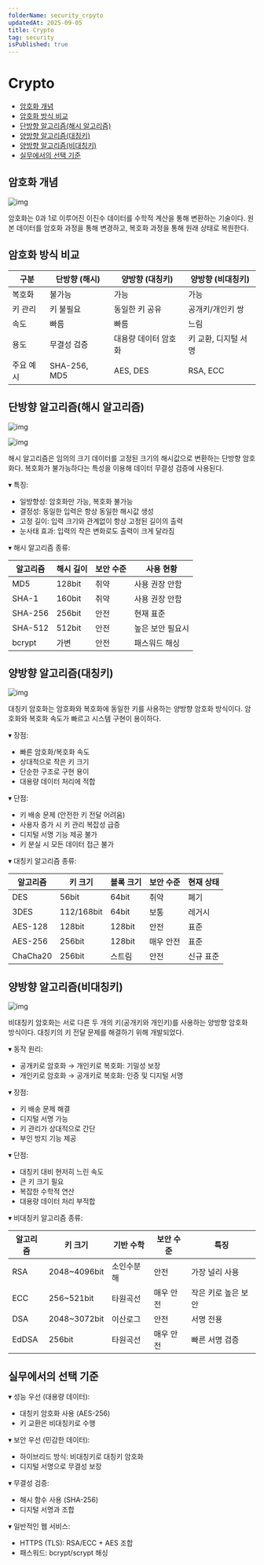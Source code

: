 ```yaml
---
folderName: security_crpyto
updatedAt: 2025-09-05
title: Crypto
tag: security
isPublished: true
---
```


# Crypto

- [암호화 개념](#암호화-개념)
- [암호화 방식 비교](#암호화-방식-비교)
- [단방향 알고리즘(해시 알고리즘)](#단방향-알고리즘해시-알고리즘)
- [양방향 알고리즘(대칭키)](#양방향-알고리즘대칭키)
- [양방향 알고리즘(비대칭키)](#양방향-알고리즘비대칭키)
- [실무에서의 선택 기준](#실무에서의-선택-기준)

## 암호화 개념

![img](images/crpyto_1.png)

암호화는 0과 1로 이루어진 이진수 데이터를 수학적 계산을 통해 변환하는 기술이다. 원본 데이터를 암호화 과정을 통해 변경하고, 복호화 과정을 통해 원래 상태로 복원한다.

## 암호화 방식 비교

| 구분      | 단방향 (해시) | 양방향 (대칭키)      | 양방향 (비대칭키)    |
| --------- | ------------- | -------------------- | -------------------- |
| 복호화    | 불가능        | 가능                 | 가능                 |
| 키 관리   | 키 불필요     | 동일한 키 공유       | 공개키/개인키 쌍     |
| 속도      | 빠름          | 빠름                 | 느림                 |
| 용도      | 무결성 검증   | 대용량 데이터 암호화 | 키 교환, 디지털 서명 |
| 주요 예시 | SHA-256, MD5  | AES, DES             | RSA, ECC             |

## 단방향 알고리즘(해시 알고리즘)

![img](images/crpyto_2.png)

![img](images/crpyto_3.png)

해시 알고리즘은 임의의 크기 데이터를 고정된 크기의 해시값으로 변환하는 단방향 암호화다. 복호화가 불가능하다는 특성을 이용해 데이터 무결성 검증에 사용된다.

▾ 특징:

- 일방향성: 암호화만 가능, 복호화 불가능
- 결정성: 동일한 입력은 항상 동일한 해시값 생성
- 고정 길이: 입력 크기와 관계없이 항상 고정된 길이의 출력
- 눈사태 효과: 입력의 작은 변화로도 출력이 크게 달라짐

▾ 해시 알고리즘 종류:

| 알고리즘 | 해시 길이 | 보안 수준 | 사용 현황        |
| -------- | --------- | --------- | ---------------- |
| MD5      | 128bit    | 취약      | 사용 권장 안함   |
| SHA-1    | 160bit    | 취약      | 사용 권장 안함   |
| SHA-256  | 256bit    | 안전      | 현재 표준        |
| SHA-512  | 512bit    | 안전      | 높은 보안 필요시 |
| bcrypt   | 가변      | 안전      | 패스워드 해싱    |

## 양방향 알고리즘(대칭키)

![img](images/crpyto_4.png)

대칭키 암호화는 암호화와 복호화에 동일한 키를 사용하는 양방향 암호화 방식이다. 암호화와 복호화 속도가 빠르고 시스템 구현이 용이하다.

▾ 장점:

- 빠른 암호화/복호화 속도
- 상대적으로 작은 키 크기
- 단순한 구조로 구현 용이
- 대용량 데이터 처리에 적합

▾ 단점:

- 키 배송 문제 (안전한 키 전달 어려움)
- 사용자 증가 시 키 관리 복잡성 급증
- 디지털 서명 기능 제공 불가
- 키 분실 시 모든 데이터 접근 불가

▾ 대칭키 알고리즘 종류:

| 알고리즘 | 키 크기    | 블록 크기 | 보안 수준 | 현재 상태 |
| -------- | ---------- | --------- | --------- | --------- |
| DES      | 56bit      | 64bit     | 취약      | 폐기      |
| 3DES     | 112/168bit | 64bit     | 보통      | 레거시    |
| AES-128  | 128bit     | 128bit    | 안전      | 표준      |
| AES-256  | 256bit     | 128bit    | 매우 안전 | 표준      |
| ChaCha20 | 256bit     | 스트림    | 안전      | 신규 표준 |

## 양방향 알고리즘(비대칭키)

![img](images/crpyto_5.png)

비대칭키 암호화는 서로 다른 두 개의 키(공개키와 개인키)를 사용하는 양방향 암호화 방식이다. 대칭키의 키 전달 문제를 해결하기 위해 개발되었다.

▾ 동작 원리:

- 공개키로 암호화 → 개인키로 복호화: 기밀성 보장
- 개인키로 암호화 → 공개키로 복호화: 인증 및 디지털 서명

▾ 장점:

- 키 배송 문제 해결
- 디지털 서명 가능
- 키 관리가 상대적으로 간단
- 부인 방지 기능 제공

▾ 단점:

- 대칭키 대비 현저히 느린 속도
- 큰 키 크기 필요
- 복잡한 수학적 연산
- 대용량 데이터 처리 부적합

▾ 비대칭키 알고리즘 종류:

| 알고리즘 | 키 크기      | 기반 수학  | 보안 수준 | 특징                |
| -------- | ------------ | ---------- | --------- | ------------------- |
| RSA      | 2048~4096bit | 소인수분해 | 안전      | 가장 널리 사용      |
| ECC      | 256~521bit   | 타원곡선   | 매우 안전 | 작은 키로 높은 보안 |
| DSA      | 2048~3072bit | 이산로그   | 안전      | 서명 전용           |
| EdDSA    | 256bit       | 타원곡선   | 매우 안전 | 빠른 서명 검증      |

## 실무에서의 선택 기준

▾ 성능 우선 (대용량 데이터):

- 대칭키 암호화 사용 (AES-256)
- 키 교환은 비대칭키로 수행

▾ 보안 우선 (민감한 데이터):

- 하이브리드 방식: 비대칭키로 대칭키 암호화
- 디지털 서명으로 무결성 보장

▾ 무결성 검증:

- 해시 함수 사용 (SHA-256)
- 디지털 서명과 조합

▾ 일반적인 웹 서비스:

- HTTPS (TLS): RSA/ECC + AES 조합
- 패스워드: bcrypt/scrypt 해싱
